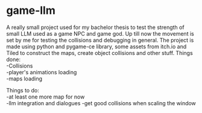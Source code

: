 # game-llm
A really small project used for my bachelor thesis to test the strength of small LLM used as a game NPC and game god.
Up till now the movement is set by me for testing the collisions and debugging in general.
The project is made using python and pygame-ce library, some assets from itch.io and Tiled to construct
the maps, create object collisions and other stuff.
Things done:  
-Collisions  
-player's animations loading  
-maps loading  

Things to do:  
-at least one more map for now  
-llm integration and dialogues
-get good collisions when scaling the window  
